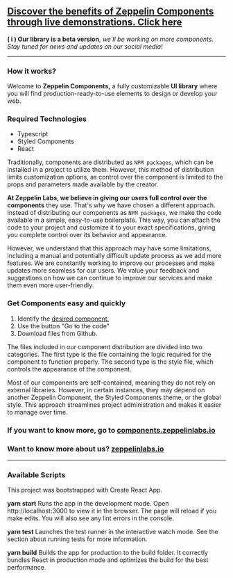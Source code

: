 ## [Discover the benefits of Zeppelin Components through live demonstrations. Click here](https://components.zeppelinlabs.io/components/button "components.zeppelinlabs.io")
**( i ) Our library is a beta version**, *we'll be working on more components. Stay tuned for news and updates on our social media!*

------------

### How it works?
Welcome to **Zeppelin Components,** a fully customizable **UI library** where you will find production-ready-to-use elements to design or develop your web.

### Required Technologies
- Typescript
- Styled Components
- React

Traditionally, components are distributed as `NPM packages`, which can be installed in a project to utilize them. However, this method of distribution limits customization options, as control over the component is limited to the props and parameters made available by the creator.

**At Zeppelin Labs, we believe in giving our users full control over the components** they use. That's why we have chosen a different approach. Instead of distributing our components as `NPM packages`, we make the code available in a simple, easy-to-use boilerplate. This way, you can attach the code to your project and customize it to your exact specifications, giving you complete control over its behavior and appearance.

However, we understand that this approach may have some limitations, including a manual and potentially difficult update process as we add more features. We are constantly working to improve our processes and make updates more seamless for our users. We value your feedback and suggestions on how we can continue to improve our services and make them even more user-friendly.

### Get Components easy and quickly

1. Identify the [desired component.](https://components.zeppelinlabs.io/components/button)
1. Use the button "Go to the code"
1. Download files from Github.

The files included in our component distribution are divided into two categories. The first type is the file containing the logic required for the component to function properly. The second type is the style file, which controls the appearance of the component.

Most of our components are self-contained, meaning they do not rely on external libraries. However, in certain instances, they may depend on another Zeppelin Component, the Styled Components theme, or the global style. This approach streamlines project administration and makes it easier to manage over time.

### If you want to know more, go to [components.zeppelinlabs.io](https://components.zeppelinlabs.io/ "components.zeppelinlabs.io")
### Want to know more about us? [zeppelinlabs.io](https://zeppelinlabs.io/ "zeppelinlabs.io")
------------
### **Available Scripts**

This project was bootstrapped with Create React App.

**yarn start**
Runs the app in the development mode.
Open http://localhost:3000 to view it in the browser.
The page will reload if you make edits. You will also see any lint errors in the console.

**yarn test**
Launches the test runner in the interactive watch mode.
See the section about running tests for more information.

**yarn build**
Builds the app for production to the build folder.
It correctly bundles React in production mode and optimizes the build for the best performance.